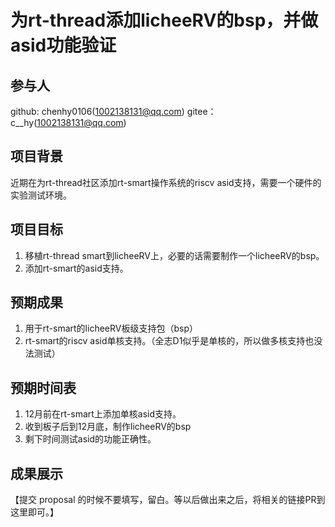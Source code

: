 # 为rt-thread添加licheeRV的bsp，并做asid功能验证

## 参与人

github: chenhy0106(1002138131@qq.com)
gitee：c__hy(1002138131@qq.com)

## 项目背景

近期在为rt-thread社区添加rt-smart操作系统的riscv asid支持，需要一个硬件的实验测试环境。

## 项目目标

1. 移植rt-thread smart到licheeRV上，必要的话需要制作一个licheeRV的bsp。
2. 添加rt-smart的asid支持。

## 预期成果

1. 用于rt-smart的licheeRV板级支持包（bsp）
2. rt-smart的riscv asid单核支持。（全志D1似乎是单核的，所以做多核支持也没法测试）

## 预期时间表

1. 12月前在rt-smart上添加单核asid支持。
2. 收到板子后到12月底，制作licheeRV的bsp
3. 剩下时间测试asid的功能正确性。

## 成果展示

【提交 proposal 的时候不要填写，留白。等以后做出来之后，将相关的链接PR到这里即可。】
